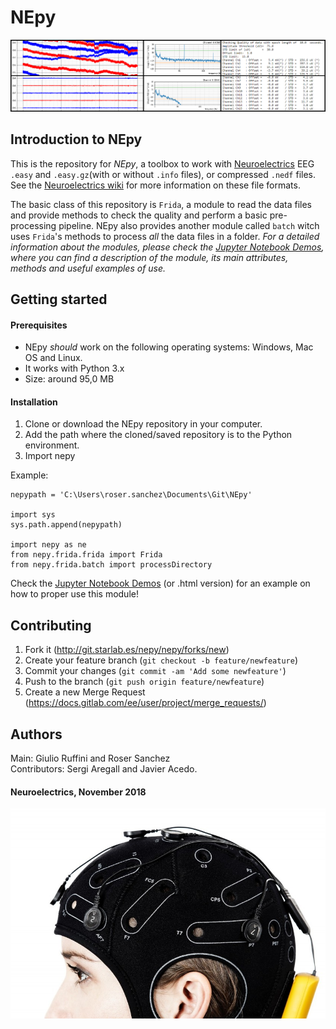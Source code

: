 # NEpy
![alt text](./images/screenshots.png)

## Introduction to NEpy
This is the repository for *NEpy*, a toolbox to work with [Neuroelectrics](https://www.neuroelectrics.com/ "NE homepage") 
EEG ``.easy`` and ``.easy.gz``(with or without ``.info`` files), or compressed ``.nedf`` files. See the 
[Neuroelectrics wiki](https://www.neuroelectrics.com/wiki/index.php?title=Neuroelectric%27s_Wiki "NE wiki") for more 
information on these file formats.  

The basic class of this repository is ``Frida``, a module to read the data files and provide methods to check the 
quality and perform a basic pre-processing pipeline. NEpy also provides another module called ``batch`` witch uses 
`Frida`'s methods to process *all* the data files in a folder.
*For a detailed information about the modules, please check the 
[Jupyter Notebook Demos](http://git.starlab.es/Sanchez/nepy_support/tree/master/demos " NE jupyter demos"), where you 
can find a description of the module, its main attributes, methods and useful examples of use.*


## Getting started
#### Prerequisites
- NEpy *should* work on the following operating systems: Windows, Mac OS and Linux.  
- It works with Python 3.x
- Size: around 95,0 MB
#### Installation
1. Clone or download the NEpy repository in your computer.  
2. Add the path where the cloned/saved repository is to the Python environment.
3. Import nepy

Example:
```
nepypath = 'C:\Users\roser.sanchez\Documents\Git\NEpy'

import sys
sys.path.append(nepypath)

import nepy as ne
from nepy.frida.frida import Frida
from nepy.frida.batch import processDirectory
```

Check the [Jupyter Notebook Demos](http://git.starlab.es/Sanchez/nepy_support/tree/master/demos " NE jupyter demos") 
(or .html version) for an example on how to proper use this module! 

## Contributing
1. Fork it (http://git.starlab.es/nepy/nepy/forks/new)
2. Create your feature branch (`git checkout -b feature/newfeature`)
3. Commit your changes (`git commit -am 'Add some newfeature'`)
4. Push to the branch (`git push origin feature/newfeature`)
5. Create a new Merge Request (https://docs.gitlab.com/ee/user/project/merge_requests/)

## Authors
Main: Giulio Ruffini and Roser Sanchez  
Contributors: Sergi Aregall and Javier Acedo.

#### Neuroelectrics, November 2018

![alt text](./images/enobio.jpg)